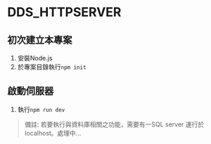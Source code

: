 # DDS_HTTPSERVER

## 初次建立本專案
1. 安裝Node.js
2. 於專案目錄執行`npm init`

## 啟動伺服器
1. 執行`npm run dev`


> 備註: 若要執行與資料庫相關之功能，需要有一SQL server 運行於localhost。處理中...

